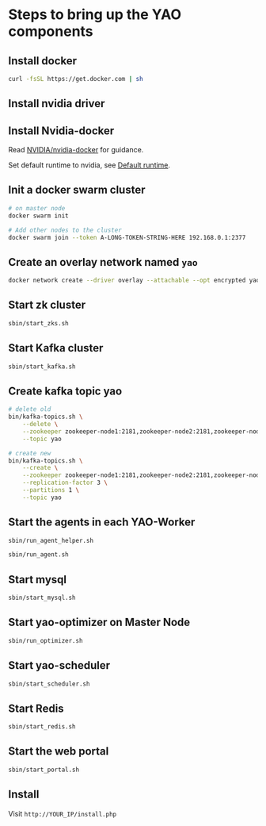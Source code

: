 # Steps to bring up the YAO components

## Install docker
```bash
curl -fsSL https://get.docker.com | sh
```


## Install nvidia driver


## Install Nvidia-docker
Read [NVIDIA/nvidia-docker](https://github.com/NVIDIA/nvidia-docker) for guidance.

Set default runtime to nvidia, see [Default runtime](https://github.com/NVIDIA/nvidia-docker/wiki/Advanced-topics#default-runtime).


## Init a docker swarm cluster
```bash
# on master node
docker swarm init

# Add other nodes to the cluster
docker swarm join --token A-LONG-TOKEN-STRING-HERE 192.168.0.1:2377
```


## Create an overlay network named `yao`
```bash
docker network create --driver overlay --attachable --opt encrypted yao-net
```


## Start zk cluster
```bash
sbin/start_zks.sh
```


## Start Kafka cluster
```bash
sbin/start_kafka.sh
```


## Create kafka topic yao
```bash
# delete old
bin/kafka-topics.sh \
	--delete \
	--zookeeper zookeeper-node1:2181,zookeeper-node2:2181,zookeeper-node3:2181 \
	--topic yao

# create new
bin/kafka-topics.sh \
	--create \
	--zookeeper zookeeper-node1:2181,zookeeper-node2:2181,zookeeper-node3:2181 \
	--replication-factor 3 \
	--partitions 1 \
	--topic yao
```


## Start the agents in each YAO-Worker
```bash
sbin/run_agent_helper.sh

sbin/run_agent.sh
```


## Start mysql
```bash
sbin/start_mysql.sh
```

## Start yao-optimizer on Master Node
```bash
sbin/run_optimizer.sh
```

## Start yao-scheduler
```bash
sbin/start_scheduler.sh
```

## Start Redis
```bash
sbin/start_redis.sh
```

## Start the web portal
```bash
sbin/start_portal.sh
```

## Install

Visit `http://YOUR_IP/install.php`

